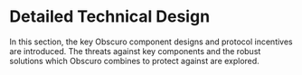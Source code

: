 # Detailed Technical Design
In this section, the key Obscuro component designs and protocol incentives are introduced. The threats against key components and the robust solutions which Obscuro combines to protect against are explored.